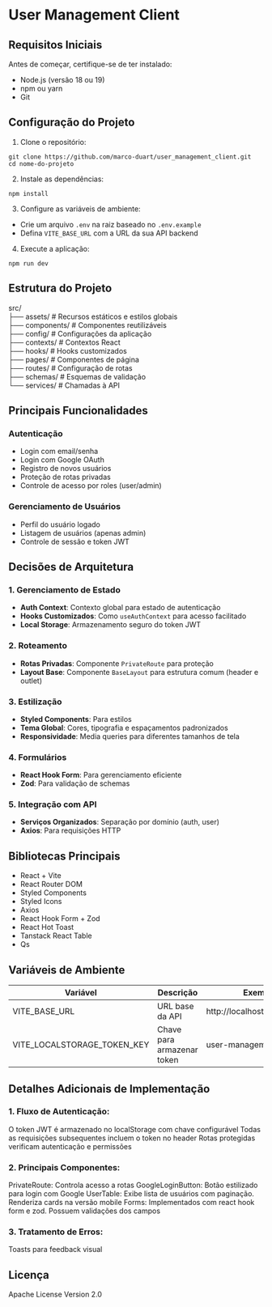 # User Management Client

## Requisitos Iniciais

Antes de começar, certifique-se de ter instalado:
- Node.js (versão 18 ou 19)
- npm ou yarn
- Git

## Configuração do Projeto

1. Clone o repositório:
```
git clone https://github.com/marco-duart/user_management_client.git
cd nome-do-projeto
```

2. Instale as dependências:
```
npm install
```

3. Configure as variáveis de ambiente:
- Crie um arquivo `.env` na raiz baseado no `.env.example`
- Defina `VITE_BASE_URL` com a URL da sua API backend

4. Execute a aplicação:
```
npm run dev
```

## Estrutura do Projeto
src/  
├── assets/ # Recursos estáticos e estilos globais  
├── components/ # Componentes reutilizáveis  
├── config/ # Configurações da aplicação  
├── contexts/ # Contextos React  
├── hooks/ # Hooks customizados  
├── pages/ # Componentes de página  
├── routes/ # Configuração de rotas  
├── schemas/ # Esquemas de validação  
└── services/ # Chamadas à API  


## Principais Funcionalidades

### Autenticação
- Login com email/senha
- Login com Google OAuth
- Registro de novos usuários
- Proteção de rotas privadas
- Controle de acesso por roles (user/admin)

### Gerenciamento de Usuários
- Perfil do usuário logado
- Listagem de usuários (apenas admin)
- Controle de sessão e token JWT

## Decisões de Arquitetura

### 1. Gerenciamento de Estado
- **Auth Context**: Contexto global para estado de autenticação
- **Hooks Customizados**: Como `useAuthContext` para acesso facilitado
- **Local Storage**: Armazenamento seguro do token JWT

### 2. Roteamento
- **Rotas Privadas**: Componente `PrivateRoute` para proteção
- **Layout Base**: Componente `BaseLayout` para estrutura comum (header e outlet)

### 3. Estilização
- **Styled Components**: Para estilos
- **Tema Global**: Cores, tipografia e espaçamentos padronizados
- **Responsividade**: Media queries para diferentes tamanhos de tela

### 4. Formulários
- **React Hook Form**: Para gerenciamento eficiente
- **Zod**: Para validação de schemas

### 5. Integração com API
- **Serviços Organizados**: Separação por domínio (auth, user)
- **Axios**: Para requisições HTTP

## Bibliotecas Principais
- React + Vite
- React Router DOM
- Styled Components
- Styled Icons
- Axios
- React Hook Form + Zod
- React Hot Toast
- Tanstack React Table
- Qs

## Variáveis de Ambiente
| Variável                    | Descrição                  | Exemplo                      |
|-----------------------------|----------------------------|------------------------------|
| VITE_BASE_URL               | URL base da API            | http://localhost:3001/api/v1 |
| VITE_LOCALSTORAGE_TOKEN_KEY | Chave para armazenar token | user-management-token        |

## Detalhes Adicionais de Implementação
### 1. Fluxo de Autenticação:

O token JWT é armazenado no localStorage com chave configurável
Todas as requisições subsequentes incluem o token no header
Rotas protegidas verificam autenticação e permissões

### 2. Principais Componentes:

PrivateRoute: Controla acesso a rotas
GoogleLoginButton: Botão estilizado para login com Google
UserTable: Exibe lista de usuários com paginação. Renderiza cards na versão mobile
Forms: Implementados com react hook form e zod. Possuem validações dos campos

### 3. Tratamento de Erros:

Toasts para feedback visual

## Licença
Apache License Version 2.0